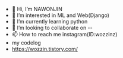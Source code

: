 - 👋 Hi, I’m NAWONJIN
- 👀 I’m interested in ML and Web(Django)
- 🌱 I’m currently learning python
- 💞️ I’m looking to collaborate on --
- 📫 How to reach me instagram(ID:wozzinz)
- my codelog 
- https://wozzin.tistory.com/

<!---
jinwonnn/jinwonnn is a ✨ special ✨ repository because its `README.md` (this file) appears on your GitHub profile.
You can click the Preview link to take a look at your changes.
--->
